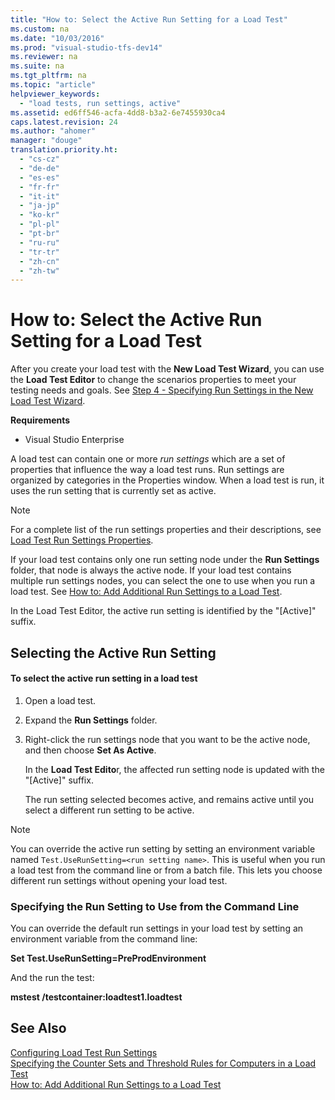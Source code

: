```yaml
---
title: "How to: Select the Active Run Setting for a Load Test"
ms.custom: na
ms.date: "10/03/2016"
ms.prod: "visual-studio-tfs-dev14"
ms.reviewer: na
ms.suite: na
ms.tgt_pltfrm: na
ms.topic: "article"
helpviewer_keywords: 
  - "load tests, run settings, active"
ms.assetid: ed6ff546-acfa-4dd8-b3a2-6e7455930ca4
caps.latest.revision: 24
ms.author: "ahomer"
manager: "douge"
translation.priority.ht: 
  - "cs-cz"
  - "de-de"
  - "es-es"
  - "fr-fr"
  - "it-it"
  - "ja-jp"
  - "ko-kr"
  - "pl-pl"
  - "pt-br"
  - "ru-ru"
  - "tr-tr"
  - "zh-cn"
  - "zh-tw"
---
```

# How to: Select the Active Run Setting for a Load Test
After you create your load test with the **New Load Test Wizard**, you can use the **Load Test Editor** to change the scenarios properties to meet your testing needs and goals. See [Step 4 - Specifying Run Settings in the New Load Test Wizard](../Topic/Creating%20load%20tests.md#CreatingLoadTestsUsingWizardStep4).  
  
 **Requirements**  
  
-   Visual Studio Enterprise  
  
 A load test can contain one or more *run settings* which are a set of properties that influence the way a load test runs. Run settings are organized by categories in the Properties window. When a load test is run, it uses the run setting that is currently set as active.  
  
> [!NOTE]
>  For a complete list of the run settings properties and their descriptions, see [Load Test Run Settings Properties](../dv_TeamTestALM/load-test-run-settings-properties.md).  
  
 If your load test contains only one run setting node under the **Run Settings** folder, that node is always the active node. If your load test contains multiple run settings nodes, you can select the one to use when you run a load test. See [How to: Add Additional Run Settings to a Load Test](../dv_TeamTestALM/how-to--add-additional-run-settings-to-a-load-test.md).  
  
 In the Load Test Editor, the active run setting is identified by the "[Active]" suffix.  
  
## Selecting the Active Run Setting  
  
#### To select the active run setting in a load test  
  
1.  Open a load test.  
  
2.  Expand the **Run Settings** folder.  
  
3.  Right-click the run settings node that you want to be the active node, and then choose **Set As Active**.  
  
     In the **Load Test Edito**r, the affected run setting node is updated with the "[Active]" suffix.  
  
     The run setting selected becomes active, and remains active until you select a different run setting to be active.  
  
> [!NOTE]
>  You can override the active run setting by setting an environment variable named `Test.UseRunSetting=<run setting name>`. This is useful when you run a load test from the command line or from a batch file. This lets you choose different run settings without opening your load test.  
  
### Specifying the Run Setting to Use from the Command Line  
 You can override the default run settings in your load test by setting an environment variable from the command line:  
  
 **Set Test.UseRunSetting=PreProdEnvironment**  
  
 And the run the test:  
  
 **mstest /testcontainer:loadtest1.loadtest**  
  
## See Also  
 [Configuring Load Test Run Settings](../dv_TeamTestALM/configuring-load-test-run-settings.md)   
 [Specifying the Counter Sets and Threshold Rules for Computers in a Load Test](../dv_TeamTestALM/specifying-the-counter-sets-and-threshold-rules-for-computers-in-a-load-test.md)   
 [How to: Add Additional Run Settings to a Load Test](../dv_TeamTestALM/how-to--add-additional-run-settings-to-a-load-test.md)